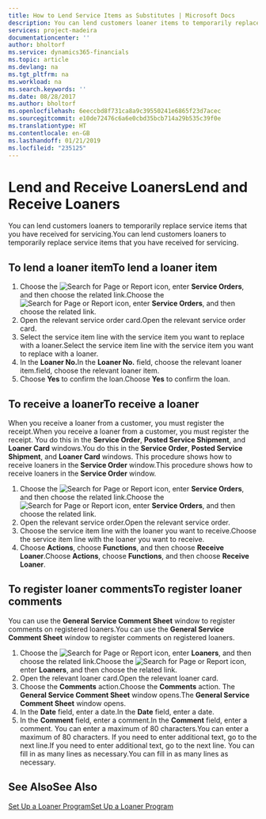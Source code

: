 ```yaml
---
title: How to Lend Service Items as Substitutes | Microsoft Docs
description: You can lend customers loaner items to temporarily replace service items that you have received for servicing.
services: project-madeira
documentationcenter: ''
author: bholtorf
ms.service: dynamics365-financials
ms.topic: article
ms.devlang: na
ms.tgt_pltfrm: na
ms.workload: na
ms.search.keywords: ''
ms.date: 08/28/2017
ms.author: bholtorf
ms.openlocfilehash: 6eeccbd8f731ca8a9c39550241e6865f23d7acec
ms.sourcegitcommit: e10de72476c6a6e0cbd35bcb714a29b535c39f0e
ms.translationtype: HT
ms.contentlocale: en-GB
ms.lasthandoff: 01/21/2019
ms.locfileid: "235125"
---
```

# <a name="lend-and-receive-loaners"></a><span data-ttu-id="1a249-103">Lend and Receive Loaners</span><span class="sxs-lookup"><span data-stu-id="1a249-103">Lend and Receive Loaners</span></span>
<span data-ttu-id="1a249-104">You can lend customers loaners to temporarily replace service items that you have received for servicing.</span><span class="sxs-lookup"><span data-stu-id="1a249-104">You can lend customers loaners to temporarily replace service items that you have received for servicing.</span></span>  
  
## <a name="to-lend-a-loaner-item"></a><span data-ttu-id="1a249-105">To lend a loaner item</span><span class="sxs-lookup"><span data-stu-id="1a249-105">To lend a loaner item</span></span>    
1. <span data-ttu-id="1a249-106">Choose the ![Search for Page or Report](media/ui-search/search_small.png "Search for Page or Report icon") icon, enter **Service Orders**, and then choose the related link.</span><span class="sxs-lookup"><span data-stu-id="1a249-106">Choose the ![Search for Page or Report](media/ui-search/search_small.png "Search for Page or Report icon") icon, enter **Service Orders**, and then choose the related link.</span></span>  
2. <span data-ttu-id="1a249-107">Open the relevant service order card.</span><span class="sxs-lookup"><span data-stu-id="1a249-107">Open the relevant service order card.</span></span>  
3. <span data-ttu-id="1a249-108">Select the service item line with the service item you want to replace with a loaner.</span><span class="sxs-lookup"><span data-stu-id="1a249-108">Select the service item line with the service item you want to replace with a loaner.</span></span>  
4. <span data-ttu-id="1a249-109">In the **Loaner No.**</span><span class="sxs-lookup"><span data-stu-id="1a249-109">In the **Loaner No.**</span></span> <span data-ttu-id="1a249-110">field, choose the relevant loaner item.</span><span class="sxs-lookup"><span data-stu-id="1a249-110">field, choose the relevant loaner item.</span></span>  
5. <span data-ttu-id="1a249-111">Choose **Yes** to confirm the loan.</span><span class="sxs-lookup"><span data-stu-id="1a249-111">Choose **Yes** to confirm the loan.</span></span>  

## <a name="to-receive-a-loaner"></a><span data-ttu-id="1a249-112">To receive a loaner</span><span class="sxs-lookup"><span data-stu-id="1a249-112">To receive a loaner</span></span>  
<span data-ttu-id="1a249-113">When you receive a loaner from a customer, you must register the receipt.</span><span class="sxs-lookup"><span data-stu-id="1a249-113">When you receive a loaner from a customer, you must register the receipt.</span></span> <span data-ttu-id="1a249-114">You do this in the **Service Order**, **Posted Service Shipment**, and **Loaner Card** windows.</span><span class="sxs-lookup"><span data-stu-id="1a249-114">You do this in the **Service Order**, **Posted Service Shipment**, and **Loaner Card** windows.</span></span> <span data-ttu-id="1a249-115">This procedure shows how to receive loaners in the **Service Order** window.</span><span class="sxs-lookup"><span data-stu-id="1a249-115">This procedure shows how to receive loaners in the **Service Order** window.</span></span>  
  
1. <span data-ttu-id="1a249-116">Choose the ![Search for Page or Report](media/ui-search/search_small.png "Search for Page or Report icon") icon, enter **Service Orders**, and then choose the related link.</span><span class="sxs-lookup"><span data-stu-id="1a249-116">Choose the ![Search for Page or Report](media/ui-search/search_small.png "Search for Page or Report icon") icon, enter **Service Orders**, and then choose the related link.</span></span>  
2. <span data-ttu-id="1a249-117">Open the relevant service order.</span><span class="sxs-lookup"><span data-stu-id="1a249-117">Open the relevant service order.</span></span>  
3. <span data-ttu-id="1a249-118">Choose the service item line with the loaner you want to receive.</span><span class="sxs-lookup"><span data-stu-id="1a249-118">Choose the service item line with the loaner you want to receive.</span></span>  
4. <span data-ttu-id="1a249-119">Choose **Actions**, choose **Functions**, and then choose **Receive Loaner**.</span><span class="sxs-lookup"><span data-stu-id="1a249-119">Choose **Actions**, choose **Functions**, and then choose **Receive Loaner**.</span></span>  

## <a name="to-register-loaner-comments"></a><span data-ttu-id="1a249-120">To register loaner comments</span><span class="sxs-lookup"><span data-stu-id="1a249-120">To register loaner comments</span></span>  
<span data-ttu-id="1a249-121">You can use the **General Service Comment Sheet** window to register comments on registered loaners.</span><span class="sxs-lookup"><span data-stu-id="1a249-121">You can use the **General Service Comment Sheet** window to register comments on registered loaners.</span></span>  
  
1. <span data-ttu-id="1a249-122">Choose the ![Search for Page or Report](media/ui-search/search_small.png "Search for Page or Report icon") icon, enter **Loaners**, and then choose the related link.</span><span class="sxs-lookup"><span data-stu-id="1a249-122">Choose the ![Search for Page or Report](media/ui-search/search_small.png "Search for Page or Report icon") icon, enter **Loaners**, and then choose the related link.</span></span>  
2. <span data-ttu-id="1a249-123">Open the relevant loaner card.</span><span class="sxs-lookup"><span data-stu-id="1a249-123">Open the relevant loaner card.</span></span>  
3. <span data-ttu-id="1a249-124">Choose the **Comments** action.</span><span class="sxs-lookup"><span data-stu-id="1a249-124">Choose the **Comments** action.</span></span> <span data-ttu-id="1a249-125">The **General Service Comment Sheet** window opens.</span><span class="sxs-lookup"><span data-stu-id="1a249-125">The **General Service Comment Sheet** window opens.</span></span>  
4. <span data-ttu-id="1a249-126">In the **Date** field, enter a date.</span><span class="sxs-lookup"><span data-stu-id="1a249-126">In the **Date** field, enter a date.</span></span>  
5. <span data-ttu-id="1a249-127">In the **Comment** field, enter a comment.</span><span class="sxs-lookup"><span data-stu-id="1a249-127">In the **Comment** field, enter a comment.</span></span> <span data-ttu-id="1a249-128">You can enter a maximum of 80 characters.</span><span class="sxs-lookup"><span data-stu-id="1a249-128">You can enter a maximum of 80 characters.</span></span> <span data-ttu-id="1a249-129">If you need to enter additional text, go to the next line.</span><span class="sxs-lookup"><span data-stu-id="1a249-129">If you need to enter additional text, go to the next line.</span></span> <span data-ttu-id="1a249-130">You can fill in as many lines as necessary.</span><span class="sxs-lookup"><span data-stu-id="1a249-130">You can fill in as many lines as necessary.</span></span>  
  
## <a name="see-also"></a><span data-ttu-id="1a249-131">See Also</span><span class="sxs-lookup"><span data-stu-id="1a249-131">See Also</span></span>  
[<span data-ttu-id="1a249-132">Set Up a Loaner Program</span><span class="sxs-lookup"><span data-stu-id="1a249-132">Set Up a Loaner Program</span></span>](service-how-setup-loaner-program.md)   
